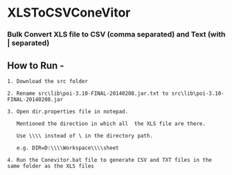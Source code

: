 XLSToCSVConeVitor
=================

### Bulk Convert XLS file to CSV (comma separated) and Text (with | separated)


How to Run - 
----
````
1. Download the src folder

2. Rename src\lib\poi-3.10-FINAL-20140208.jar.txt to src\lib\poi-3.10-FINAL-20140208.jar

3. Open dir.properties file in notepad.

   Mentioned the direction in which all  the XLS file are there. 
   
   Use \\\\ instead of \ in the directory path. 
   
   e.g. DIR=D:\\\\Workspace\\\\sheet

4. Run the Conevitor.bat file to generate CSV and TXT files in the same folder as the XLS files
````

